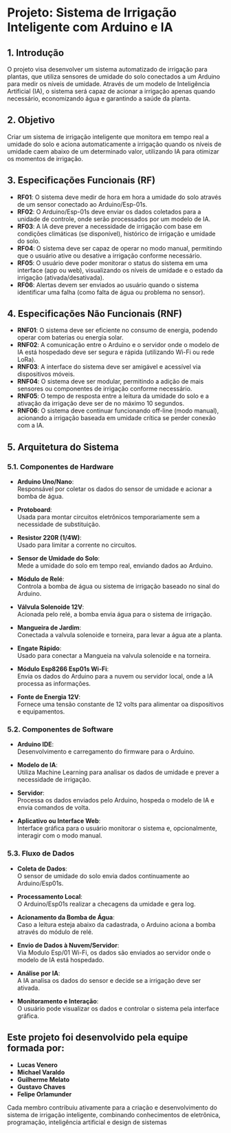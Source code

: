 # Projeto: Sistema de Irrigação Inteligente com Arduino e IA

## 1. Introdução
O projeto visa desenvolver um sistema automatizado de irrigação para plantas, que utiliza sensores de umidade do solo conectados a um Arduino para medir os níveis de umidade. Através de um modelo de Inteligência Artificial (IA), o sistema será capaz de acionar a irrigação apenas quando necessário, economizando água e garantindo a saúde da planta.

## 2. Objetivo
Criar um sistema de irrigação inteligente que monitora em tempo real a umidade do solo e aciona automaticamente a irrigação quando os níveis de umidade caem abaixo de um determinado valor, utilizando IA para otimizar os momentos de irrigação.

## 3. Especificações Funcionais (RF)

- **RF01**: O sistema deve medir de hora em hora a umidade do solo através de um sensor conectado ao Arduino/Esp-01s.
- **RF02**: O Arduino/Esp-01s deve enviar os dados coletados para a unidade de controle, onde serão processados por um modelo de IA.
- **RF03**: A IA deve prever a necessidade de irrigação com base em condições climáticas (se disponível), histórico de irrigação e umidade do solo.
- **RF04**: O sistema deve ser capaz de operar no modo manual, permitindo que o usuário ative ou desative a irrigação conforme necessário.
- **RF05**: O usuário deve poder monitorar o status do sistema em uma interface (app ou web), visualizando os níveis de umidade e o estado da irrigação (ativada/desativada).
- **RF06**: Alertas devem ser enviados ao usuário quando o sistema identificar uma falha (como falta de água ou problema no sensor).

## 4. Especificações Não Funcionais (RNF)

- **RNF01**: O sistema deve ser eficiente no consumo de energia, podendo operar com baterias ou energia solar.
- **RNF02**: A comunicação entre o Arduino e o servidor onde o modelo de IA está hospedado deve ser segura e rápida (utilizando Wi-Fi ou rede LoRa).
- **RNF03**: A interface do sistema deve ser amigável e acessível via dispositivos móveis.
- **RNF04**: O sistema deve ser modular, permitindo a adição de mais sensores ou componentes de irrigação conforme necessário.
- **RNF05**: O tempo de resposta entre a leitura da umidade do solo e a ativação da irrigação deve ser de no máximo 10 segundos.
- **RNF06**: O sistema deve continuar funcionando off-line (modo manual), acionando a irrigação baseada em umidade crítica se perder conexão com a IA.

## 5. Arquitetura do Sistema

### 5.1. Componentes de Hardware

- **Arduino Uno/Nano**:  
  Responsável por coletar os dados do sensor de umidade e acionar a bomba de água.

- **Protoboard**:  
  Usada para montar circuitos eletrônicos temporariamente sem a necessidade de substituição.

- **Resistor 220R (1/4W)**:  
  Usado para limitar a corrente no circuitos.

- **Sensor de Umidade do Solo**:  
  Mede a umidade do solo em tempo real, enviando dados ao Arduino.

- **Módulo de Relé**:  
  Controla a bomba de água ou sistema de irrigação baseado no sinal do Arduino.

- **Válvula Solenoide 12V**:  
  Acionada pelo relé, a bomba envia água para o sistema de irrigação.

- **Mangueira de Jardim**:  
  Conectada a valvula solenoide e torneira, para levar a água ate a planta.

- **Engate Rápido**:  
  Usado para conectar a Mangueia na valvula solenoide e na torneira.

- **Módulo Esp8266 Esp01s Wi-Fi**:  
  Envia os dados do Arduino para a nuvem ou servidor local, onde a IA processa as informações.

- **Fonte de Energia 12V**:  
  Fornece uma tensão constante de 12 volts para alimentar oa dispositivos e equipamentos.

### 5.2. Componentes de Software

- **Arduino IDE**:  
  Desenvolvimento e carregamento do firmware para o Arduino.

- **Modelo de IA**:  
  Utiliza Machine Learning para analisar os dados de umidade e prever a necessidade de irrigação.

- **Servidor**:  
  Processa os dados enviados pelo Arduino, hospeda o modelo de IA e envia comandos de volta.

- **Aplicativo ou Interface Web**:  
  Interface gráfica para o usuário monitorar o sistema e, opcionalmente, interagir com o modo manual.
  

### 5.3. Fluxo de Dados

- **Coleta de Dados**:  
  O sensor de umidade do solo envia dados continuamente ao Arduino/Esp01s.

- **Processamento Local**:  
  O Arduino/Esp01s realizar a checagens da umidade e gera log.

 - **Acionamento da Bomba de Água**:  
  Caso a leitura esteja abaixo da cadastrada, o Arduino aciona a bomba através do módulo de relé. 

- **Envio de Dados à Nuvem/Servidor**:  
  Via Modulo Esp/01 Wi-Fi, os dados são enviados ao servidor onde o modelo de IA está hospedado.

- **Análise por IA**:  
  A IA analisa os dados do sensor e decide se a irrigação deve ser ativada.

- **Monitoramento e Interação**:  
  O usuário pode visualizar os dados e controlar o sistema pela interface gráfica.

## Este projeto foi desenvolvido pela equipe formada por:

- **Lucas Venero**
- **Michael Varaldo**
- **Guilherme Melato**
- **Gustavo Chaves**
- **Felipe Orlamunder**

Cada membro contribuiu ativamente para a criação e desenvolvimento do sistema de irrigação inteligente, combinando conhecimentos de eletrônica, programação, inteligência artificial e design de sistemas

